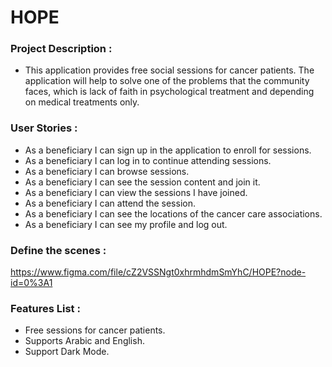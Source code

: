 # HOPE

### Project Description :

- This application provides free social sessions for cancer patients. The application will help to solve one of the problems that the community faces, which is lack of faith in psychological treatment and depending on medical treatments only. 

### User Stories :

- As a beneficiary I can sign up in the application to enroll for sessions.
- As a beneficiary I can log in to continue attending sessions.
- As a beneficiary I can browse sessions.
- As a beneficiary I can see the session content and join it.
- As a beneficiary I can view the sessions I have joined.
- As a beneficiary I can attend the session.
- As a beneficiary I can see the locations of the cancer care associations.
- As a beneficiary I can see my profile and log out.




### Define the scenes :

https://www.figma.com/file/cZ2VSSNgt0xhrmhdmSmYhC/HOPE?node-id=0%3A1

### Features List :

- Free sessions for cancer patients.
- Supports Arabic and English.
- Support Dark Mode.






